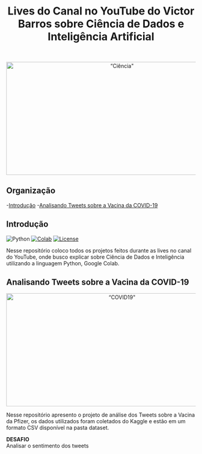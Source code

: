 <h1 align="center"> Lives do Canal no YouTube do Victor Barros sobre Ciência de Dados e Inteligência Artificial </h1> <br>
<p align="center">
  <a href="https://github.com/ovictorbarros/lives-ovictorbarros">
    <img alt=“Ciência" title=“Ciência de Dados src="https://insightlab.ufc.br/wp-content/uploads/2020/06/canais-jpeg.jpg" width="600" height="300">
  </a>
</p>

## Organização
-[Introdução](#introdução)
-[Analisando Tweets sobre a Vacina da COVID-19](https://github.com/ovictorbarros/lives-ovictorbarros/tree/main/Analisando%20Tweets%20sobre%20a%20Vacina%20da%20COVID-19)

## Introdução
![Python](https://img.shields.io/badge/python-v3.6+-blue.svg)
[![Colab](https://colab.research.google.com/assets/colab-badge.svg)](https://colab.research.google.com/drive/1n8N2zZf9KLN91AkOflHFO0LpD1svzzEC)
[![License](https://img.shields.io/badge/license-MIT-blue.svg)](https://opensource.org/licenses/MIT)

Nesse repositório coloco todos os projetos feitos durante as lives no canal do YouTube, onde busco explicar sobre Ciência de Dados e Inteligência utilizando a linguagem Python, Google Colab. 

## Analisando Tweets sobre a Vacina da COVID-19
<p align="center">
 <a href="https://github.com/ovictorbarros/lives-ovictorbarros/tree/main/Analisando%20Tweets%20sobre%20a%20Vacina%20da%20COVID-19">
   <img alt=“COVID19" title=“Tweets sobre a Vacina" src="https://s3.amazonaws.com/static-wiseup-blog.gazetadopovo.com.br/wp-content/uploads/2020/12/11182125/Pfizer2.jpg" width="600" height="300">
  </a>
</p>

Nesse repositório apresento o projeto de análise dos Tweets sobre a Vacina da Pfizer, os dados utilizados foram coletados do Kaggle e estão em um formato CSV disponível na pasta dataset. 

<b>DESAFIO</b><br>
Analisar o sentimento dos tweets
   
